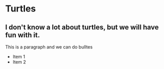 # Turtles
## I don't know a lot about turtles, but we will have fun with it.

This is a paragraph
and we can do bulltes

- Item 1
- Item 2

